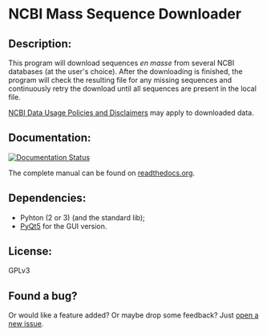 # NCBI Mass Sequence Downloader


## Description:
This program will download sequences *en masse* from several NCBI databases (at the user's choice).
After the downloading is finished, the program will check the resulting file for any missing sequences and continuously retry the download until all sequences are present in the local file.

[NCBI Data Usage Policies and Disclaimers](https://www.ncbi.nlm.nih.gov/home/about/policies.shtml) may apply to downloaded data.

## Documentation:
[![Documentation Status](https://readthedocs.org/projects/ncbi-mass-sequence-downloader/badge/?version=latest)](http://ncbi-mass-sequence-downloader.readthedocs.org/en/latest/?badge=latest)

The complete manual can be found on [readthedocs.org](http://ncbi-mass-sequence-downloader.readthedocs.org/en/latest/).

## Dependencies:
* Pyhton (2 or 3) (and the standard lib);
* [PyQt5](http://www.riverbankcomputing.com/software/pyqt/intro) for the GUI version.


## License:
GPLv3


## Found a bug?
Or would like a feature added? Or maybe drop some feedback?
Just [open a new issue](https://github.com/StuntsPT/NCBI_Mass_Downloader/issues/new).
